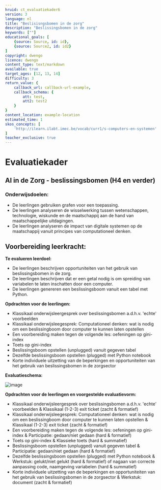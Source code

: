 ```yaml
---
hruid: ct_evaluatiekader6
version: 3
language: nl
title: "Beslisisngsbomen in de zorg"
description: "Beslissingsbomen in de zorg"
keywords: [""]
educational_goals: [
    {source: Source, id: id}, 
    {source: Source2, id: id2}
]
copyright: dwengo
licence: dwengo
content_type: text/markdown
available: true
target_ages: [12, 13, 14]
difficulty: 3
return_value: {
    callback_url: callback-url-example,
    callback_schema: {
        att: test,
        att2: test2
    }
}
content_location: example-location
estimated_time: 1
skos_concepts: [
    'http://ilearn.ilabt.imec.be/vocab/curr1/s-computers-en-systemen'
]
teacher_exclusive: true
---
```


# Evaluatiekader

## AI in de Zorg - beslissingsbomen (H4 en verder)

### Onderwijsdoelen:
- De leerlingen gebruiken grafen voor een toepassing.
- De leerlingen analyseren de wisselwerking tussen wetenschappen, technologie, wiskunde en de maatschappij aan de hand van maatschappelijke uitdagingen.    
- De leerlingen analyseren de impact van digitale systemen op de maatschappij vanuit principes van computationeel denken.

**Voorbereiding leerkracht:** 
- 

**Te evalueren leerdoel:** 
- De leerlingen beschrijven opportuniteiten van het gebruik van beslissingsbomen in de zorg. 
- De leerlingen beschrijven dat er een getal nodig is om spreiding van variabelen te laten inschatten door een computer.
- De leerlingen genereren een beslissingsboom vanuit een tabel met Python.

**Opdrachten voor de leerlingen:**<br>
- Klassikaal onderwijsleergesprek over beslissingsbomen a.d.h.v. 'echte' voorbeelden
- Klassikaal onderwijsleegesprek: Computationeel denken: wat is nodig om een beslissingboom door computer te kunnen laten opstellen 
- Een voorbereiding maken tegen de volgende les: oefeningen op gini-index
- Toets op gini-index
- Beslissingsboom opstellen (unplugged) vanuit gegeven tabel
- Dezelfde beslissingsboom opstellen (plugged) met Python notebook
- Korte individuele uitzetting van de beperkingen en opportuniteiten van het gebruik van beslissingsbomen in de zorgsector
 
**Evaluatieschema:**

![image](https://github.com/dwengovzw/learning_content/assets/48352335/b67b11f2-185f-4909-a44d-ad0d7e9c6c74)

**Opdrachten voor de leerlingen en voorgestelde evaluatievorm:**<br>
- Klassikaal onderwijsleergesprek over beslissingsbomen a.d.h.v. 'echte' voorbeelden & Klassikaal (1-2-3) exit ticket (zacht & formatief)
- Klassikaal onderwijsleegesprek: Computationeel denken: wat is nodig om een beslissingboom door computer te kunnen laten opstellen & Klassikaal (1-2-3) exit ticket (zacht & formatief)
- Een voorbereiding maken tegen de volgende les: oefeningen op gini-index & Participatie: gedaan/niet gedaan (hard & formatief)
- Toets op gini-index & Klassieke toets (hard & summatief)
- Beslissingsboom opstellen (unplugged) vanuit gegeven tabel & Participatie: gedaan/niet gedaan (hard & formatief)
- Dezelfde beslissingsboom opstellen (plugged) met Python notebook & Werkstuk: gelukt/niet gelukt (hard & formatief) of nagaan van correcte aanpassing code, naamgeving variabelen (hard & summatief)
- Korte individuele uitzetting van de beperkingen en opportuniteiten van het gebruik van beslissingsbomen in de zorgsector & Werkstuk: document (zacht & formatief)

